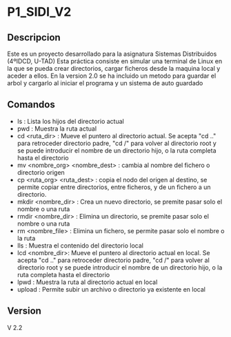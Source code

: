 # P1_SIDI_V2

## Descripcion
  Este es un proyecto desarrollado para la asignatura Sistemas Distribuidos (4ºIDCD, U-TAD) Esta práctica consiste en simular una terminal de Linux en la que se pueda crear directorios, cargar ficheros desde la maquina local y aceder a ellos.
  En la version 2.0 se ha incluido un metodo para guardar el arbol y cargarlo al iniciar el programa y un sistema de auto guardado

## Comandos
- ls : Lista los hijos del directorio actual
- pwd : Muestra la ruta actual
- cd <ruta_dir> : Mueve el puntero al directorio actual. Se acepta "cd .." para retroceder directorio padre, "cd /" para volver al directorio root y se puede introducir el nombre de un directorio hijo, o la ruta completa hasta el directorio
- mv <nombre_org> <nombre_dest> : cambia al nombre del fichero o directorio origen 
- cp <ruta_org> <ruta_dest> : copia el nodo del origen al destino, se permite copiar entre directorios, entre ficheros, y de un fichero a un directorio. 
- mkdir <nombre_dir> : Crea un nuevo directorio, se premite pasar solo el nombre o una ruta
- rmdir <nombre_dir> : Elimina un directorio, se premite pasar solo el nombre o una ruta
- rm <nombre_file> :  Elimina un fichero, se permite pasar solo el nombre o la ruta
- lls : Muestra el contenido del directorio local
- lcd <nombre_dir>:  Mueve el puntero al directorio actual en local.  Se acepta "cd .." para retroceder directorio padre, "cd /" para volver al directorio root y se puede introducir el nombre de un directorio hijo, o la ruta completa hasta el directorio
- lpwd : Muestra la ruta al directorio actual en local
- upload : Permite subir un archivo o directorio ya existente en local 

## Version
  V 2.2

